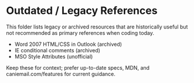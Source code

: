 # Outdated / Legacy References

This folder lists legacy or archived resources that are historically useful but not recommended as primary references when coding today.

- Word 2007 HTML/CSS in Outlook (archived)
- IE conditional comments (archived)
- MSO Style Attributes (unofficial)

Keep these for context; prefer up-to-date specs, MDN, and caniemail.com/features for current guidance.
